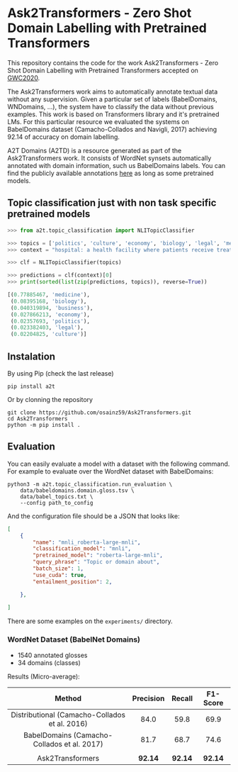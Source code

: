 # Ask2Transformers - Zero Shot Domain Labelling with Pretrained Transformers

This repository contains the code for the work Ask2Transformers - Zero Shot Domain Labelling with Pretrained Transformers accepted on [GWC2020](http://globalwordnet.org/global-wordnet-conferences-2/).

The Ask2Transformers work aims to automatically annotate textual data without any supervision. Given a 
particular set of labels (BabelDomains, WNDomains, ...), the system have to classify the data without 
previous examples. This work is based on Transformers library and it's pretrained LMs. For this 
particular resource we evaluated the systems on BabelDomains dataset (Camacho-Collados and Navigli, 
2017) achieving 92.14 of accuracy on domain labelling.

A2T Domains (A2TD) is a resource generated as part of the Ask2Transformers work. It consists of WordNet 
synsets automatically annotated with domain information, such us BabelDomains labels. You can find the 
publicly available annotations [here](https://adimen.si.ehu.es/web/A2TD) as long as some pretrained models.


## Topic classification just with non task specific pretrained models

```python
>>> from a2t.topic_classification import NLITopicClassifier

>>> topics = ['politics', 'culture', 'economy', 'biology', 'legal', 'medicine', 'business']
>>> context = "hospital: a health facility where patients receive treatment."

>>> clf = NLITopicClassifier(topics)

>>> predictions = clf(context)[0]
>>> print(sorted(list(zip(predictions, topics)), reverse=True))

[(0.77885467, 'medicine'),
 (0.08395168, 'biology'),
 (0.040319894, 'business'),
 (0.027866213, 'economy'),
 (0.02357693, 'politics'),
 (0.023382403, 'legal'),
 (0.02204825, 'culture')]

```

## Instalation

By using Pip (check the last release)

```shell script
pip install a2t
```

Or by clonning the repository

```shell script
git clone https://github.com/osainz59/Ask2Transformers.git
cd Ask2Transformers
python -m pip install .
```

## Evaluation

You can easily evaluate a model with a dataset with the following command. For example to evaluate over the WordNet 
dataset with BabelDomains:

```shell script
python3 -m a2t.topic_classification.run_evaluation \
    data/babeldomains.domain.gloss.tsv \
    data/babel_topics.txt \
    --config path_to_config
```

And the configuration file should be a JSON that looks like:

```json
[
    {
        "name": "mnli_roberta-large-mnli",
        "classification_model": "mnli",
        "pretrained_model": "roberta-large-mnli",
        "query_phrase": "Topic or domain about",
        "batch_size": 1,
        "use_cuda": true,
        "entailment_position": 2,

    },
    
]
```
There are some examples on the `experiments/` directory.


### WordNet Dataset (BabelNet Domains)

- 1540 annotated glosses
- 34 domains (classes)

Results (Micro-average):

| Method | Precision | Recall | F1-Score |
|:------:|:---------:|:------:|:--------:|
| Distributional (Camacho-Collados et al. 2016) | 84.0 | 59.8 | 69.9 |
| BabelDomains (Camacho-Collados et al. 2017)   | 81.7 | 68.7 | 74.6 |
| | | | |
| Ask2Transformers | **92.14** | **92.14** | **92.14** |

